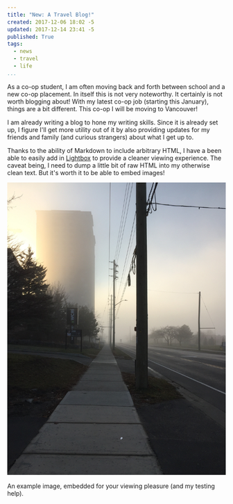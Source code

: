 ```yaml
---
title: "New: A Travel Blog!"
created: 2017-12-06 18:02 -5
updated: 2017-12-14 23:41 -5
published: True
tags:
  - news
  - travel
  - life
...
```


As a co-op student, I am often moving back and forth between school and a new
co-op placement. In itself this is not very noteworthy. It certainly is not
worth blogging about! With my latest co-op job (starting this January), things
are a bit different. This co-op I will be moving to Vancouver!

I am already writing a blog to hone my writing skills. Since it is already set
up, I figure I'll get more utility out of it by also providing updates for my
friends and family (and curious strangers) about what I get up to.

Thanks to the ability of Markdown to include arbitrary HTML, I have a been
able to easily add in
[Lightbox](https://github.com/lokesh/lightbox2/) to provide a cleaner viewing
experience. The caveat being, I need to dump a little bit of raw HTML into my
otherwise clean text. But it's worth it to be able to embed images!

<p class="image-container">
<a class="thumbnail-link" href="/static/images/2017-12-06_foggy-waterloo.jpg"
	data-lightbox="travel-blog-1"
	data-title="An example image">
	<img class="thumbnail" src="/static/images/2017-12-06_foggy-waterloo.jpg"
		alt="A foggy day in Waterloo, ON">
</a>
</p>

An example image, embedded for your viewing pleasure (and my testing help).

